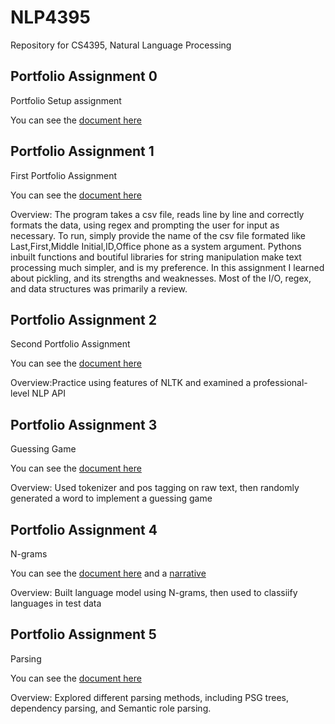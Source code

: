 # NLP4395
Repository for CS4395, Natural Language Processing

## Portfolio Assignment 0

Portfolio Setup assignment

You can see the [document here](Portfolio_Assignment_0.pdf)


## Portfolio Assignment 1

First Portfolio Assignment

You can see the [document here](HW1.py)

Overview: The program takes a csv file, reads line by line and correctly formats the data, using regex and prompting the user for input as necessary. To run, simply provide the name of the csv file formated like Last,First,Middle Initial,ID,Office phone as a system argument.
Pythons inbuilt functions and boutiful libraries for string manipulation make text processing much simpler, and is my preference.
In this assignment I learned about pickling, and its strengths and weaknesses. Most of the I/O, regex, and data structures was primarily a review. 


## Portfolio Assignment 2

Second Portfolio Assignment

You can see the [document here](Portfolio_Assignment3_Colaboratory.pdf)

Overview:Practice using features of NLTK and examined a professional-level NLP API


## Portfolio Assignment 3

Guessing Game

You can see the [document here](GuessingGame.py)

Overview: Used tokenizer and pos tagging on raw text, then randomly generated a word to implement a guessing game


## Portfolio Assignment 4

N-grams

You can see the [document here](untitled2.py) and a [narrative](Narrative.pdf)

Overview: Built language model using N-grams, then used to classiify languages in test data


## Portfolio Assignment 5

Parsing

You can see the [document here](Parsing.pdf)

Overview: Explored different parsing methods, including PSG trees, dependency parsing, and Semantic role parsing.
